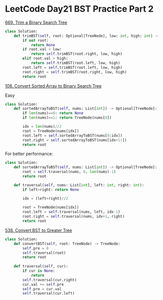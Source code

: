 # LeetCode Day21 BST Practice Part 2

[669. Trim a Binary Search Tree](https://leetcode.com/problems/trim-a-binary-search-tree/)

```python
class Solution:
    def trimBST(self, root: Optional[TreeNode], low: int, high: int) -> Optional[TreeNode]:
        if not root:
            return None
        if root.val < low:
            return self.trimBST(root.right, low, high)
        elif root.val > high:
            return self.trimBST(root.left, low, high)
        root.left = self.trimBST(root.left, low, high)
        root.right = self.trimBST(root.right, low, high)
        return root
```



[108. Convert Sorted Array to Binary Search Tree](https://leetcode.com/problems/convert-sorted-array-to-binary-search-tree/)

Easy

```python
class Solution:
    def sortedArrayToBST(self, nums: List[int]) -> Optional[TreeNode]:
        if len(nums)==0: return None
        if len(nums)==1: return TreeNode(nums[0])

        idx = len(nums)//2
        root = TreeNode(nums[idx])
        root.left = self.sortedArrayToBST(nums[0:idx])
        root.right = self.sortedArrayToBST(nums[idx+1:])
        return root
```

For better performance:

```python
class Solution:
    def sortedArrayToBST(self, nums: List[int]) -> Optional[TreeNode]:
        root = self.traversal(nums, 0, len(nums)-1)
        return root

    def traversal(self, nums: List[int], left: int, right: int):
        if left>right: return None

        idx = (left+right)//2
        
        root = TreeNode(nums[idx])
        root.left = self.traversal(nums, left, idx-1)
        root.right = self.traversal(nums, idx+1, right)
        return root
```



[538. Convert BST to Greater Tree](https://leetcode.com/problems/convert-bst-to-greater-tree/)

```python
class Solution:
    def convertBST(self, root: TreeNode) -> TreeNode:
        self.pre = 0 
        self.traversal(root)
        return root
        
    def traversal(self, cur):
        if cur is None:
            return        
        self.traversal(cur.right)
        cur.val += self.pre
        self.pre = cur.val
        self.traversal(cur.left)
```

